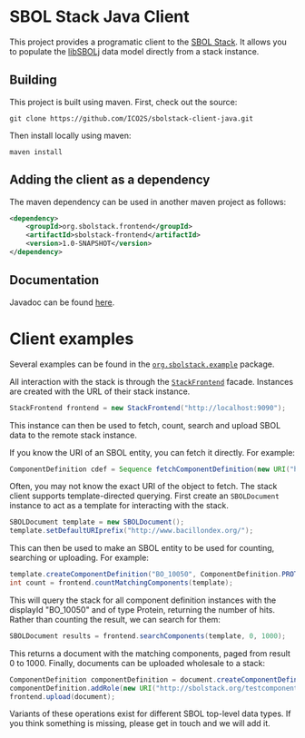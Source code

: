 # SBOL Stack Java Client

This project provides a programatic client to the [SBOL Stack](http://sbolstack.org).
It allows you to populate the [libSBOLj](https://github.com/SynBioDex/libSBOLj) data model directly from a stack instance.

## Building

This project is built using maven. First, check out the source:

```
git clone https://github.com/ICO2S/sbolstack-client-java.git
```

Then install locally using maven:

```
maven install
```

## Adding the client as a dependency

The maven dependency can be used in another maven project as follows:

```xml
<dependency>
    <groupId>org.sbolstack.frontend</groupId>
    <artifactId>sbolstack-frontend</artifactId>
    <version>1.0-SNAPSHOT</version>
</dependency>
```

## Documentation

Javadoc can be found [here](http://ico2s.github.io/sbolstack-client-java/).

# Client examples

Several examples can be found in the [`org.sbolstack.example`](https://github.com/ICO2S/sbolstack-client-java/tree/master/src/main/java/org/sbolstack/example) package.

All interaction with the stack is through the [`StackFrontend`](http://ico2s.github.io/sbolstack-client-java/) facade.
Instances are created with the URL of their stack instance.

```java
StackFrontend frontend = new StackFrontend("http://localhost:9090");
```

This instance can then be used to fetch, count, search and upload SBOL data to the remote stack instance.

If you know the URI of an SBOL entity, you can fetch it directly. For example:

 ```java
 ComponentDefinition cdef = Sequence fetchComponentDefinition(new URI("http://www.bacillondex.org/BO_10050"));
 ```

Often, you may not know the exact URI of the object to fetch.
The stack client supports template-directed querying.
First create an `SBOLDocument` instance to act as a template for interacting with the stack.

```java
SBOLDocument template = new SBOLDocument();
template.setDefaultURIprefix("http://www.bacillondex.org/");
```

This can then be used to make an SBOL entity to be used for counting, searching or uploading.
For example:

```java
template.createComponentDefinition("BO_10050", ComponentDefinition.PROTEIN);
int count = frontend.countMatchingComponents(template);
```

This will query the stack for all component definition instances with the displayId "BO_10050" and of type Protein, returning the number of hits.
Rather than counting the result, we can search for them:

```java
SBOLDocument results = frontend.searchComponents(template, 0, 1000);
```

This returns a document with the matching components, paged from result 0 to 1000.
Finally, documents can be uploaded wholesale to a stack:

```java
ComponentDefinition componentDefinition = document.createComponentDefinition(name, ComponentDefinition.DNA);
componentDefinition.addRole(new URI("http://sbolstack.org/testcomponent"));
frontend.upload(document);
```

Variants of these operations exist for different SBOL top-level data types.
If you think something is missing, please get in touch and we will add it.
